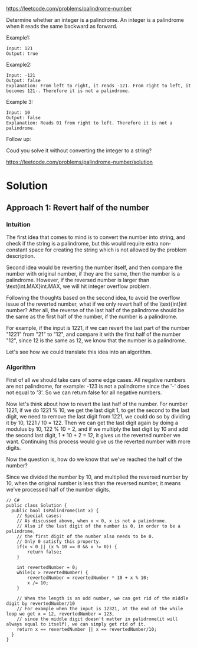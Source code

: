 <https://leetcode.com/problems/palindrome-number>

Determine whether an integer is a palindrome. An integer is a palindrome when it reads the same backward as forward.

Example1:

```
Input: 121
Output: true
```

Example2:

```
Input: -121
Output: false
Explanation: From left to right, it reads -121. From right to left, it becomes 121-. Therefore it is not a palindrome.
```

Example 3:

```
Input: 10
Output: false
Explanation: Reads 01 from right to left. Therefore it is not a palindrome.
```

Follow up:

Coud you solve it without converting the integer to a string?



<https://leetcode.com/problems/palindrome-number/solution>



# Solution
## Approach 1: Revert half of the number
### Intuition

The first idea that comes to mind is to convert the number into string, and check if the string is a palindrome, but this would require extra non-constant space for creating the string which is not allowed by the problem description.

Second idea would be reverting the number itself, and then compare the number with original number, if they are the same, then the number is a palindrome. However, if the reversed number is larger than \text{int.MAX}int.MAX, we will hit integer overflow problem.

Following the thoughts based on the second idea, to avoid the overflow issue of the reverted number, what if we only revert half of the \text{int}int number? After all, the reverse of the last half of the palindrome should be the same as the first half of the number, if the number is a palindrome.

For example, if the input is 1221, if we can revert the last part of the number "1221" from "21" to "12", and compare it with the first half of the number "12", since 12 is the same as 12, we know that the number is a palindrome.

Let's see how we could translate this idea into an algorithm.

### Algorithm

First of all we should take care of some edge cases. All negative numbers are not palindrome, for example: -123 is not a palindrome since the '-' does not equal to '3'. So we can return false for all negative numbers.

Now let's think about how to revert the last half of the number. For number 1221, if we do 1221 % 10, we get the last digit 1, to get the second to the last digit, we need to remove the last digit from 1221, we could do so by dividing it by 10, 1221 / 10 = 122. Then we can get the last digit again by doing a modulus by 10, 122 % 10 = 2, and if we multiply the last digit by 10 and add the second last digit, 1 * 10 + 2 = 12, it gives us the reverted number we want. Continuing this process would give us the reverted number with more digits.

Now the question is, how do we know that we've reached the half of the number?

Since we divided the number by 10, and multiplied the reversed number by 10, when the original number is less than the reversed number, it means we've processed half of the number digits.

```
// C#
public class Solution {
  public bool IsPalindrome(int x) {
    // Special cases:
    // As discussed above, when x < 0, x is not a palindrome.
    // Also if the last digit of the number is 0, in order to be a palindrome,
    // the first digit of the number also needs to be 0.
    // Only 0 satisfy this property.
    if(x < 0 || (x % 10 == 0 && x != 0)) {
        return false;
    }

    int revertedNumber = 0;
    while(x > revertedNumber) {
        revertedNumber = revertedNumber * 10 + x % 10;
        x /= 10;
    }

    // When the length is an odd number, we can get rid of the middle digit by revertedNumber/10
    // For example when the input is 12321, at the end of the while loop we get x = 12, revertedNumber = 123,
    // since the middle digit doesn't matter in palidrome(it will always equal to itself), we can simply get rid of it.
    return x == revertedNumber || x == revertedNumber/10;
  }
}
```